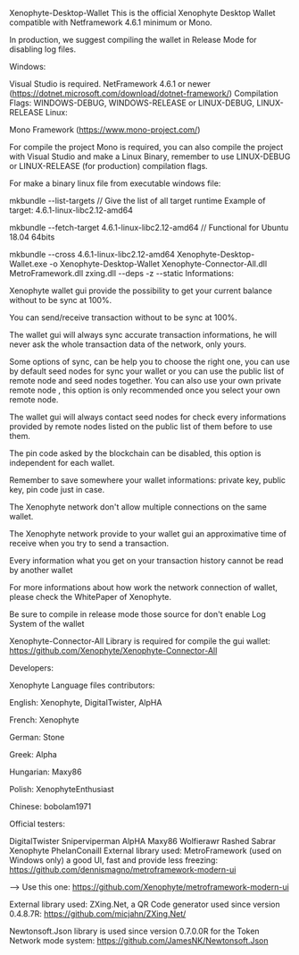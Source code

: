 Xenophyte-Desktop-Wallet
This is the official Xenophyte Desktop Wallet compatible with Netframework 4.6.1 minimum or Mono.

In production, we suggest compiling the wallet in Release Mode for disabling log files.

Windows:

Visual Studio is required.
NetFramework 4.6.1 or newer (https://dotnet.microsoft.com/download/dotnet-framework/)
Compilation Flags: WINDOWS-DEBUG, WINDOWS-RELEASE or LINUX-DEBUG, LINUX-RELEASE
Linux:

Mono Framework (https://www.mono-project.com/)

For compile the project Mono is required, you can also compile the project with Visual Studio and make a Linux Binary, remember to use LINUX-DEBUG or LINUX-RELEASE (for production) compilation flags.

For make a binary linux file from executable windows file:

mkbundle --list-targets // Give the list of all target runtime
Example of target: 4.6.1-linux-libc2.12-amd64

mkbundle --fetch-target 4.6.1-linux-libc2.12-amd64 // Functional for Ubuntu 18.04 64bits

mkbundle --cross 4.6.1-linux-libc2.12-amd64 Xenophyte-Desktop-Wallet.exe -o Xenophyte-Desktop-Wallet Xenophyte-Connector-All.dll  MetroFramework.dll zxing.dll  --deps -z --static
Informations:

Xenophyte wallet gui provide the possibility to get your current balance without to be sync at 100%.

You can send/receive transaction without to be sync at 100%.

The wallet gui will always sync accurate transaction informations, he will never ask the whole transaction data of the network, only yours.

Some options of sync, can be help you to choose the right one, you can use by default seed nodes for sync your wallet or you can use the public list of remote node and seed nodes together. You can also use your own private remote node , this option is only recommended once you select your own remote node.

The wallet gui will always contact seed nodes for check every informations provided by remote nodes listed on the public list of them before to use them.

The pin code asked by the blockchain can be disabled, this option is independent for each wallet.

Remember to save somewhere your wallet informations: private key, public key, pin code just in case.

The Xenophyte network don't allow multiple connections on the same wallet.

The Xenophyte network provide to your wallet gui an approximative time of receive when you try to send a transaction.

Every information what you get on your transaction history cannot be read by another wallet

For more informations about how work the network connection of wallet, please check the WhitePaper of Xenophyte.

Be sure to compile in release mode those source for don't enable Log System of the wallet

Xenophyte-Connector-All Library is required for compile the gui wallet: https://github.com/Xenophyte/Xenophyte-Connector-All

Developers:

Xenophyte 
Language files contributors:

English: Xenophyte, DigitalTwister, AlpHA

French: Xenophyte

German: Stone

Greek: Alpha

Hungarian: Maxy86

Polish: XenophyteEnthusiast

Chinese: bobolam1971

Official testers:

DigitalTwister
Sniperviperman
AlpHA
Maxy86
Wolfierawr
Rashed
Sabrar
Xenophyte
PhelanConaill
External library used: MetroFramework (used on Windows only) a good UI, fast and provide less freezing: https://github.com/dennismagno/metroframework-modern-ui

--> Use this one: https://github.com/Xenophyte/metroframework-modern-ui

External library used: ZXing.Net, a QR Code generator used since version 0.4.8.7R: https://github.com/micjahn/ZXing.Net/

Newtonsoft.Json library is used since version 0.7.0.0R for the Token Network mode system: https://github.com/JamesNK/Newtonsoft.Json
